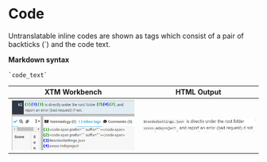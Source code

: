 # Code

Untranslatable inline codes are shown as tags which consist of a pair of backticks (`) and the code text.

**Markdown syntax**

```
`code_text`
```

| XTM Workbench | HTML Output |
| --- | --- |
| ![code](images/code_xtm.jpg) | ![parameter](images/code_html.jpg) |
